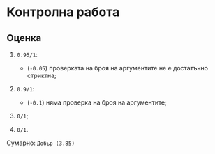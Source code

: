 # Контролна работа

## Оценка

1. `0.95/1`:
    * (`-0.05`) проверката на броя на аргументите не е достатъчно стриктна;

2. `0.9/1`:
    * (`-0.1`) няма проверка на броя на аргументите;

3. `0/1`;

4. `0/1`.

Сумарно: `Добър (3.85)`
